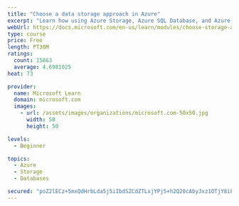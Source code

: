 ```yaml
---
title: "Choose a data storage approach in Azure"
excerpt: "Learn how using Azure Storage, Azure SQL Database, and Azure Cosmos DB - or a combination of them - for your business scenario is the best way to get the most performant solution."
webUrl: https://docs.microsoft.com/en-us/learn/modules/choose-storage-approach-in-azure/
type: course
price: Free
length: PT30M
ratings:
  count: 15863
  average: 4.6981025
heat: 73

provider:
  name: Microsoft Learn
  domain: microsoft.com
  images:
    - url: /assets/images/organizations/microsoft.com-50x50.jpg
      width: 50
      height: 50

levels:
  - Beginner

topics:
  - Azure
  - Storage
  - Databases

secured: "poZ2lECz+5mxQdHrbLda5j5iIbdSZCdZTLxjYPj5+h2Q20cAbyJxz1OTjY8iFt0Nw8RgAj3erb3SycuCde3spIhVOA0kOI4K7XHMW7sekGLuBabjP5ENcBlrCWydeGspH4WK7d2nkBwNq/Zd9ISaGxxPJxLQZIGRJM4axUpg6r0YKZiXyhNU9OE9Ok5MpEeo8t5uwcpQ5eS1yF0DoLdxiaHyLBN+EkJATFpruNR2C82BjIOCa6TIYzliQrLwHWPe9AcGe2xeqKvJbYE5afHUYIU1kZauH+ZwWjd63HPbBNJ9nVr/k9fiL5R04GJ5WuwrtSMD2FyQCfp0ZymuUB6zn7dm1xlT/0vaYcEQ+im6kK8eS4tDC0MGNWmFfmDvBHT7DwuAB77GBrGr6ahRc7p/MGsaOM/Mtq6eaYSqiLtAtkD9uzs1suwX8iAjH1RTyUks;WF6umntSRsSaxzjISGV3uA=="
---
```


